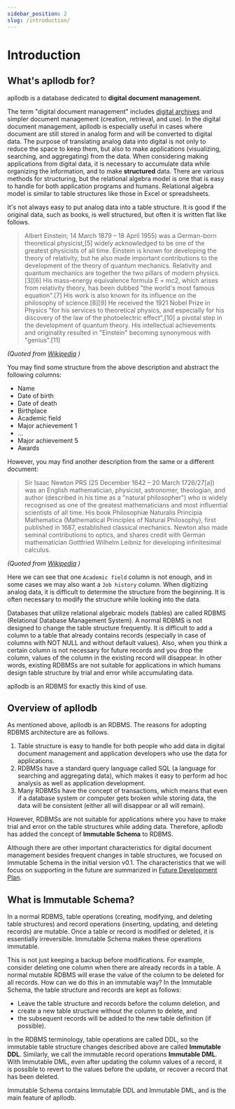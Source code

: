 ```yaml
---
sidebar_position: 2
slug: /introduction/
---
```


# Introduction

## What's apllodb for?

apllodb is a database dedicated to **digital document management**.

The term "digital document management" includes [digital archives](https://en.wikipedia.org/wiki/Digital_Archives) and simpler document management (creation, retrieval, and use).
In the digital document management, apllodb is especially useful in cases where document are still stored in analog form and will be converted to digital data.
The purpose of translating analog data into digital is not only to reduce the space to keep them, but also to make applications (visualizing, searching, and aggregating) from the data.
When considering making applications from digital data, it is necessary to accumulate data while organizing the information, and to make **structured** data.
There are various methods for structuring, but the relational algebra model is one that is easy to handle for both application programs and humans. Relational algebra model is similar to table structures like those in Excel or spreadsheets.

It's not always easy to put analog data into a table structure.
It is good if the original data, such as books, is well structured, but often it is written flat like follows.

> Albert Einstein; 14 March 1879 – 18 April 1955) was a German-born theoretical physicist,[5] widely acknowledged to be one of the greatest physicists of all time. Einstein is known for developing the theory of relativity, but he also made important contributions to the development of the theory of quantum mechanics. Relativity and quantum mechanics are together the two pillars of modern physics.[3][6] His mass–energy equivalence formula E = mc2, which arises from relativity theory, has been dubbed "the world's most famous equation".[7] His work is also known for its influence on the philosophy of science.[8][9] He received the 1921 Nobel Prize in Physics "for his services to theoretical physics, and especially for his discovery of the law of the photoelectric effect",[10] a pivotal step in the development of quantum theory. His intellectual achievements and originality resulted in "Einstein" becoming synonymous with "genius".[11]

_(Quoted from [Wikipedia](https://en.wikipedia.org/wiki/Albert_Einstein) )_

You may find some structure from the above description and abstract the following columns:

- Name
- Date of birth
- Date of death
- Birthplace
- Academic field
- Major achievement 1
- ...
- Major achievement 5
- Awards

However, you may find another description from the same or a different document:

> Sir Isaac Newton PRS (25 December 1642 – 20 March 1726/27[a]) was an English mathematician, physicist, astronomer, theologian, and author (described in his time as a "natural philosopher") who is widely recognised as one of the greatest mathematicians and most influential scientists of all time. His book Philosophiæ Naturalis Principia Mathematica (Mathematical Principles of Natural Philosophy), first published in 1687, established classical mechanics. Newton also made seminal contributions to optics, and shares credit with German mathematician Gottfried Wilhelm Leibniz for developing infinitesimal calculus.

_(Quoted from [Wikipedia](https://en.wikipedia.org/wiki/Isaac_Newton) )_

Here we can see that one `Academic field` column is not enough, and in some cases we may also want a `Job history` column.
When digitizing analog data, it is difficult to determine the structure from the beginning. It is often necessary to modify the structure while looking into the data.

Databases that utilize relational algebraic models (tables) are called RDBMS (Relational Database Management System).
A normal RDBMS is not designed to change the table structure frequently.
It is difficult to add a column to a table that already contains records (especially in case of columns with NOT NULL and without default values). Also, when you think a certain column is not necessary for future records and you drop the column, values of the column in the existing record will disappear.
In other words, existing RDBMSs are not suitable for applications in which humans design table structure by trial and error while accumulating data.

apllodb is an RDBMS for exactly this kind of use.

## Overview of apllodb

As mentioned above, apllodb is an RDBMS.
The reasons for adopting RDBMS architecture are as follows.

1. Table structure is easy to handle for both people who add data in digital document management and application developers who use the data for applications.
2. RDBMSs have a standard query language called SQL (a language for searching and aggregating data), which makes it easy to perform ad hoc analysis as well as application development.
3. Many RDBMSs have the concept of transactions, which means that even if a database system or computer gets broken while storing data, the data will be consistent (either all will disappear or all will remain).

However, RDBMSs are not suitable for applications where you have to make trial and error on the table structures while adding data.
Therefore, apllodb has added the concept of **Immutable Schema** to RDBMS.

Although there are other important characteristics for digital document management besides frequent changes in table structures, we focused on Immutable Schema in the initial version v0.1.
The characteristics that we will focus on supporting in the future are summarized in [Future Development Plan](04-future-work.md).

## What is Immutable Schema?

In a normal RDBMS, table operations (creating, modifying, and deleting table structures) and record operations (inserting, updating, and deleting records) are mutable. Once a table or record is modified or deleted, it is essentially irreversible.
Immutable Schema makes these operations immutable.

This is not just keeping a backup before modifications.
For example, consider deleting one column when there are already records in a table.
A normal mutable RDBMS will erase the value of the column to be deleted for all records.
How can we do this in an immutable way?
In the Immutable Schema, the table structure and records are kept as follows:

- Leave the table structure and records before the column deletion, and
- create a new table structure without the column to delete, and
- the subsequent records will be added to the new table definition (if possible).

In the RDBMS terminology, table operations are called DDL, so the immutable table structure changes described above are called **Immutable DDL**.
Similarly, we call the immutable record operations **Immutable DML**.
With Immutable DML, even after updating the column values of a record, it is possible to revert to the values before the update, or recover a record that has been deleted.

Immutable Schema contains Immutable DDL and Immutable DML, and is the main feature of apllodb.
